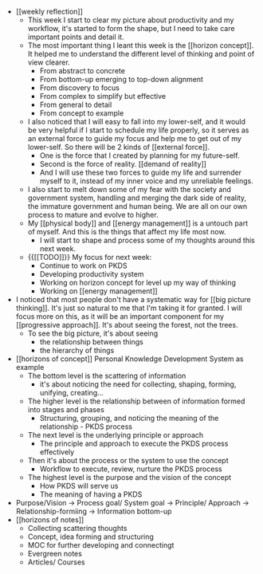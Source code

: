 - [[weekly reflection]]
    - This week I start to clear my picture about productivity and my workflow, it's started to form the shape, but I need to take care important points and detail it.
    - The most important thing I leant this week is the [[horizon concept]]. It helped me to understand the different level of thinking and point of view clearer.
        - From abstract to concrete
        - From bottom-up emerging to top-down alignment
        - From discovery to focus
        - From complex to simplify but effective
        - From general to detail
        - From concept to example
    - I also noticed that I will easy to fall into my lower-self, and it would be very helpful if I start to schedule my life properly, so it serves as an external force to guide my focus and help me to get out of my lower-self. So there will be 2 kinds of [[external force]].
        - One is the force that I created by planning for my future-self. 
        - Second is the force of reality. [[demand of reality]]
        - And I will use these two forces to guide my life and surrender myself to it, instead of my inner voice and my unreliable feelings.
    - I also start to melt down some of my fear with the society and government system, handling and merging the dark side of reality, the immature government and human being. We are all on our own process to mature and evolve to higher.
    - My [[physical body]] and [[energy management]] is a untouch part of myself. And this is the things that affect my life most now.
        - I will start to shape and process some of my thoughts around this next week.
    - {{[[TODO]]}} My focus for next week:
        - Continue to work on PKDS
        - Developing productivity system
        - Working on horizon concept for level up my way of thinking
        - Working on [[energy management]]
- I noticed that most people don't have a systematic way for [[big picture thinking]]. It's just so natural to me that I'm taking it for granted. I will focus more on this, as it will be an important component for my [[progressive approach]]. It's about seeing the forest, not the trees.
    - To see the big picture, it's about seeing
        - the relationship between things
        - the hierarchy of things
- [[horizons of concept]] Personal Knowledge Development System as example
    - The bottom level is the scattering of information
        - it's about noticing the need for collecting, shaping, forming, unifying, creating...
    - The higher level is the relationship between of information formed into stages and phases
        - Structuring, grouping, and noticing the meaning of the relationship - PKDS process
    - The next level is the underlying principle or approach
        - The principle and approach to execute the PKDS process effectively
    - Then it's about the process or the system to use the concept
        - Workflow to execute, review, nurture the PKDS process 
    - The highest level is the purpose and the vision of the concept
        - How PKDS will serve us
        - The meaning of having a PKDS 
- Purpose/Vision -> Process goal/ System goal -> Principle/ Approach -> Relationship-formiing -> Information bottom-up
- [[horizons of notes]]
    - Collecting scattering thoughts
    - Concept, idea forming and structuring
    - MOC for further developing and connectingt
    - Evergreen notes 
    - Articles/ Courses
